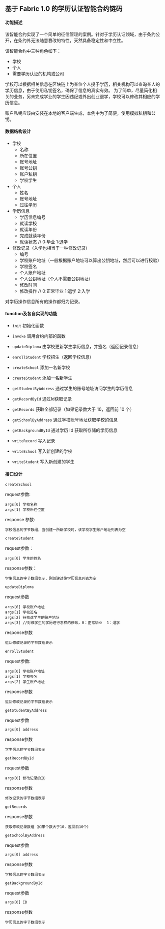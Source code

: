 ## 基于 Fabric 1.0 的学历认证智能合约链码

#### 功能描述
该智能合约实现了一个简单的征信管理的案例。针对于学历认证领域，由于条约公开，在条约外无法随意篡改的特性，天然具备稳定性和中立性。

该智能合约中三种角色如下：
- 学校
- 个人
- 需要学历认证的机构或公司

学校可以根据相关信息在区块链上为某位个人授予学历，相关机构可以查询某人的学历信息，由于使用私钥签名，确保了信息的真实有效。
为了简单，尽量简化相关的业务，另未完成学业的学生因违纪或外出创业退学，学校可以修改其相应的学历信息。

账户私钥应该由安装在本地的客户端生成，本例中为了简便，使用模拟私钥和公钥。

#### 数据结构设计
- 学校
    - 名称
    - 所在位置
    - 账号地址
    - 账号公钥
    - 账户私钥
    - 学校学生
- 个人
    - 姓名
    - 账号地址
    - 过往学历
- 学历信息
    - 学历信息编号
    - 就读学校
    - 就读年份
    - 完成就读年份
    - 就读状态 // 0:毕业 1:退学
- 修改记录（入学也相当于一种修改记录）
    - 编号
    - 学校账户地址（一般根据账户地址可以算出公钥地址，然后可以进行校验）
    - 学校签名
    - 个人账户地址
    - 个人公钥地址（个人不需要公钥地址）
    - 修改时间 
    - 修改操作 // 0:正常毕业 1:退学 2:入学

对学历操作信息所有的操作都归为记录。

#### function及各自实现的功能
- `init` 初始化函数
- `invoke` 调用合约内部的函数

- `updateDiploma` 由学校更新学生学历信息，并签名（返回记录信息）
- `enrollStudent` 学校招生（返回学校信息）
- `createSchool` 添加一名新学校
- `createStudent` 添加一名新学生
- `getStudentByAddress` 通过学生的账号地址访问学生的学历信息
- `getRecordById` 通过Id获取记录
- `getRecords` 获取全部记录（如果记录数大于 10，返回前 10 个）
- `getSchoolByAddress` 通过学校账号地址获取学校的信息
- `getBackgroundById` 通过学历 Id 获取所存储的学历信息

- `writeRecord` 写入记录
- `writeSchool` 写入新创建的学校
- `writeStudent` 写入新创建的学生

#### 接口设计
`createSchool`

request参数:
```
args[0] 学校名称
args[1] 学校所在位置
```
response 参数:
```
学校信息的字节数组，当创建一所新学校时，该学校学生账户地址列表为空
```

`createStudent`

request参数：
```
args[0] 学生的姓名
```

response参数：
```
学生信息的字节数组表示，刚创建过往学历信息列表为空
```

`updateDiploma` 

request参数
```
args[0] 学校账户地址
args[1] 学校签名
args[2] 待修改学生的账户地址
args[3] //对该学生的学历进行怎样的修改，0：正常毕业  1：退学  
```

response参数
```
返回修改记录的字节数组表示
```

`enrollStudent`

request参数:
```
args[0] 学校账户地址
args[1] 学校签名
args[2] 学生账户地址
```

response参数
```
返回修改记录的字节数组表示
```

`getStudentByAddress`

request参数
```
args[0] address
```
response参数
```
学生信息的字节数组表示
```

`getRecordById`

request参数
```
args[0] 修改记录的ID
```
response参数
```
修改记录的字节数组表示
```

`getRecords`

response参数
```
获取修改记录数组（如果个数大于10，返回前10个）
```
`getSchoolByAddress`

request参数
```
args[0] address
```
response参数
```
学校信息的字节数组表示
```

`getBackgroundById`

request参数
```
args[0] ID
```

response参数
```
学历信息的字节数组表示
```